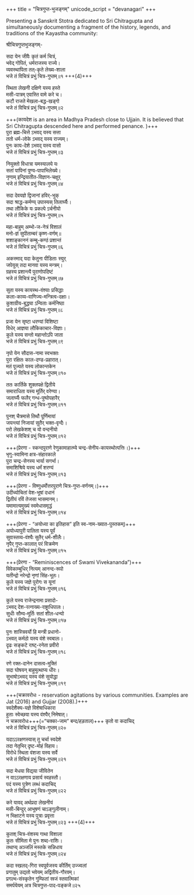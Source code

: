 +++
title = "चित्रगुप्त-भुजङ्गम्"
unicode_script = "devanagari"
+++

Presenting a Sanskrit Stotra dedicated to Sri Chitragupta and simultaneously documenting a fragment of the history, legends, and traditions of the Kayastha community:

श्रीचित्रगुप्तभुजङ्गम्-

सदा येन जीवैः कृतं कर्म चित्रं,  
भवेद् गोपितं, धर्मराजस्य राज्ये।  
व्यवस्थापिता तत्-कृते लेख्य-शाला  
भजे तं विचित्रं प्रभुं चित्र-गुप्तम्॥१ +++(4)+++ 

स्थिता लेखनी दक्षिणे यस्य हस्ते  
मसी-पात्रम् एवास्ति वामे करे च।  
कटौ राजते मेखला-बद्ध-खड्गो  
भजे तं विचित्रं प्रभुं चित्र-गुप्तम्॥२  

+++(कायदेश is an area in Madhya Pradesh close to Ujjain. It is believed that Sri Chitragupta descended here and performed penance. )+++  
पुरा ब्रह्म-चित्ते ऽभवद् यस्य सत्ता  
ततो धर्म-लोके ऽभवद् यस्य राज्यम्।  
पुनः काय-देशे ऽभवद् यस्य वासो  
भजे तं विचित्रं प्रभुं चित्र-गुप्तम्॥३  

नियुक्तो विधात्रा यमस्यालये यः  
सतां पापिनां पुण्य-पापाभिलेख्ये।  
नृणाम् इन्द्रियातीत-विज्ञान-चक्षुर्  
भजे तं विचित्रं प्रभुं चित्र-गुप्तम्॥४  

सदा देवयज्ञे द्विजानां हविर्-भुक्  
सदा श्राद्ध-कर्मण्य् उपास्यस् तिलार्घ्यैः।  
तथा लौकिके यः प्रकल्पे ऽर्चनीयो  
भजे तं विचित्रं प्रभुं चित्र-गुप्तम्॥५  

महा-बाहुम् अम्भो-ज-नेत्रं विशालं  
मनो-ज्ञं सुपीताम्बरं कृष्ण-वर्णम्॥  
शशाङ्काननं कम्बु-कण्ठं प्रशान्तं  
भजे तं विचित्रं प्रभुं चित्र-गुप्तम्॥६  

अकस्माद् यदा केतुना पीडिताः स्युर्  
जपेयुस् तदा मानवा यस्य मन्त्रम्।  
ग्रहस्य प्रशान्त्यै पुराणोपदिष्टं  
भजे तं विचित्रं प्रभुं चित्र-गुप्तम्॥७  

सुता यस्य कायस्थ-वंश्याः प्रसिद्धाः  
कला-काव्य-वाणिज्य-मन्त्रित्व-दक्षाः।  
कुशाग्रीय-बुद्ध्या ऽन्विताः कर्मनिष्ठा  
भजे तं विचित्रं प्रभुं चित्र-गुप्तम्॥८  

प्रजा येन सृष्टा धरण्यां विशिष्टा  
विधेर् आज्ञया लौकिकाचार-विज्ञाः।  
कुले यस्य सन्तो महान्तोऽपि जाता  
भजे तं विचित्रं प्रभुं चित्र-गुप्तम्॥९  

नृपो येन सौदास-नामा स्वभक्तः  
पुरा रक्षितः काल-दण्ड-प्रहारात्।  
मतं पूज्यते यस्य लोकान्तकेन  
भजे तं विचित्रं प्रभुं चित्र-गुप्तम्॥१०  

ततः कार्तिके शुक्लपक्षे द्वितीये  
समाराधिता यस्य मूर्तिर् वरेण्या।  
जलार्घ्यैः फलैर् गन्ध-पुष्पोपहारैर्  
भजे तं विचित्रं प्रभुं चित्र-गुप्तम्॥११  

पुनश् चैत्रमासे तिथौ पूर्णिमायां  
जयन्त्यां निजायां सुतैर् भक्त-वृन्दैः।  
परो लेखकेशश् च यो वन्दनीयो  
भजे तं विचित्रं प्रभुं चित्र-गुप्तम्॥१२  

+++(प्रेरणा - स्कन्दपुराणे रेणुकामाहात्म्ये चन्द्र-सेनीय-कायस्थोत्पत्तिः।)+++  
भृगु-स्वामिना क्षत्र-संहारकाले  
पुरा चन्द्र-सेनस्य भार्या सगर्भा।  
समाशिश्रिये यस्य धर्मं शरण्यं  
भजे तं विचित्रं प्रभुं चित्र-गुप्तम्॥१३  

+++(प्रेरणा - विष्णुधर्मोत्तरपुराणे चित्र-गुप्त-वर्णनम्।)+++  
उदीच्योचितां वेश-भूषां दधानं  
द्वितीयं रविं तेजसा भासमानम्।  
यमामात्यमुख्यं स्वमेधासमृद्धं  
भजे तं विचित्रं प्रभुं चित्र-गुप्तम्॥१४  

+++(प्रेरणा - “अयोध्या का इतिहास” इति स्व-नाम-ख्यात-पुस्तकम्)+++  
अयोध्यापुरी पालिता यस्य पूर्वं  
सुवास्तव्य-वंश्यैः सुतैर् धर्म-शीलैः।  
नृपैर् गुप्त-कालात् परं विक्रमेण  
भजे तं विचित्रं प्रभुं चित्र-गुप्तम्॥१५  

+++(प्रेरणा - “Reminiscences of Swami Vivekananda”)+++  
विवेकाम्बुधिर् नित्यम् आनन्द-रूपो  
यतीन्द्रो नरेन्द्रो नृणां सिंह-भूतः।  
कुले यस्य जज्ञे पुरोगः स यूनां  
भजे तं विचित्रं प्रभुं चित्र-गुप्तम्॥१६  

कुले यस्य राजेन्द्रनामा प्रसादो-  
ऽभवद् देश-रत्नाख्य-राष्ट्राधिपालः।  
सुधीः सौम्य-मूर्तिः सतां शील-धन्यो  
भजे तं विचित्रं प्रभुं चित्र-गुप्तम्॥१७  

पुनः शास्त्रिवर्यो हि मन्त्री प्रधानो-  
ऽभवत् कर्मठो यस्य वंशे स्वबालः।  
दृढः सङ्कटे राष्ट्-रनेता प्रवीरो  
भजे तं विचित्रं प्रभुं चित्र-गुप्तम्॥१८  

रणे रक्त-दानेन दासत्व-मुक्तिं  
सदा घोषयन् बाहुमुत्थाप्य धीरः।  
सुभाषोऽभवद् यस्य वंशे सुयोद्धा  
भजे तं विचित्रं प्रभुं चित्र-गुप्तम्॥१९  

+++(चक्रावरोधः - reservation agitations by various communities. Examples are Jat (2016) and Gujjar (2008).)+++  
स्वदेशैक्य-यज्ञे विशेषाधिकारा  
हुताः स्वेच्छया यस्य वंश्यैर् निमेषात्।  
न चक्रावरोधः+++(=“चक्का-जाम” बन्द/हड़ताल)+++ कृतो वा कदाचिद्  
भजे तं विचित्रं प्रभुं चित्र-गुप्तम्॥२०  

यदाऽऽरक्षणस्यास् तु चर्चा स्वदेशे  
तदा नेतृभिर् दृष्ट-मोहं विहाय।  
विरोधे स्थिता वंशजा यस्य सर्वे  
भजे तं विचित्रं प्रभुं चित्र-गुप्तम्॥२१  

सदा मेधया विद्यया जीवितेन  
न वाऽऽरक्षणाय प्रसार्य स्वहस्तौ।  
पदं यस्य पुत्रेण लब्धं कदाचिद्  
भजे तं विचित्रं प्रभुं चित्र-गुप्तम्॥२२  

करे यावद् अर्थप्रदा लेखनीयं  
मसी-बिन्दुर् आभूषणं चाऽङ्गुलीनाम्।  
न भिक्षाटने यस्य पुत्राः प्रवृत्ता  
भजे तं विचित्रं प्रभुं चित्र-गुप्तम्॥२३ +++(4)+++  

कुतश् चित्र-वंशस्य गाथा विशाला  
कुतः सीमिता मे पुनः शब्द-राशिः।  
तथाप्य् अञ्जलिं मस्तके सन्निधाय  
भजे तं विचित्रं प्रभुं चित्र-गुप्तम्॥२४  

कदा स्खलद्-गिरा स्वपूर्वजस्य कीर्तिम् उज्ज्वलां  
प्रगातुम् उद्यतो भवेयम् अद्वितीय-गौरवम्।  
प्रगल्भ-संस्कृतेन गुम्फितां स्रजं स्तवात्मिकां  
समर्पयेयम् अत्र चित्रगुप्त-पाद-पङ्कजे॥२५  


